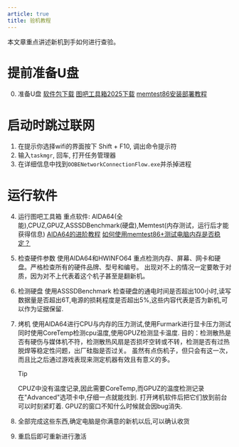 ```yaml
---
article: true
title: 验机教程
---
```



本文章重点讲述新机到手如何进行查验。
<!-- more -->

# 提前准备U盘
0. 准备U盘
[软件包下载](http://xz.puremcs.top/chfs/shared/CheckNewApps.zip)
[图吧工具箱2025下载](http://xz.puremcs.top/chfs/shared/%E5%9B%BE%E5%90%A7%E5%B7%A5%E5%85%B7%E7%AE%B12025.rar)
[memtest86安装部署教程](memtest86.md)

# 启动时跳过联网
1. 在提示你选择wifi的界面按下 Shift + F10, 调出命令提示符
2. 输入`taskmgr`, 回车, 打开任务管理器
3. 在详细信息中找到`OOBENetworkConnectionFlow.exe`并杀掉进程

# 运行软件
4. 运行图吧工具箱
重点软件: AIDA64(全能),CPUZ,GPUZ,ASSSDBenchmark(硬盘),Memtest(内存测试，运行后才能获得信息)
[AIDA64的进阶教程](https://post.smzdm.com/p/a785w8vg/)
[如何使用memtest86+测试电脑内存是否稳定？](https://www.bilibili.com/opus/823321479496073315)
5. 检查硬件参数 使用AIDA64和HWINFO64
重点检测内存、屏幕、网卡和硬盘。严格检查所有的硬件品牌、型号和编号。
出现对不上的情况一定要敢于对质，因为对不上代表着这个机子甚至是翻新机。
6. 检测硬盘 使用ASSSDBenchmark
检查硬盘的通电时间是否超出100小时,读写数据量是否超出6T,电源的损耗程度是否超出5%,这些内容代表是否为新机,可以作为证据保留.
7. 烤机 使用AIDA64进行CPU与内存的压力测试,使用Furmark进行显卡压力测试
同时使用CoreTemp检测cpu温度,使用GPUZ检测显卡温度.
目的：检测散热是否有硬伤与媒体机不符，检测散热风扇是否损坏空转或不转，检测是否有过热脱焊等稳定性问题，出厂硅脂是否过关。
虽然有点伤机子，但只会有这一次，而且比之后通过游戏表现来测定机器有效且有意义的多。

	> [!tip]
	> CPUZ中没有温度记录,因此需要CoreTemp,而GPUZ的温度检测记录在"Advanced"选项卡中,仔细一点就能找到.
	> 打开烤机软件后把它们放到前台可以时刻紧盯着.
	> GPUZ的窗口不知什么时候就会因bug消失.

8. 全部完成这些东西,确定电脑是你满意的新机以后,可以确认收货
9. 重启后即可重新进行激活
